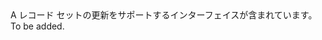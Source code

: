<Namespace Name="Microsoft.Azure.Management.Dns.Fluent.DnsRecordSet.UpdateARecordSet">
  <Docs>
    <summary>A レコード セットの更新をサポートするインターフェイスが含まれています。</summary> 
    <remarks>To be added.</remarks>
  </Docs>
</Namespace>
